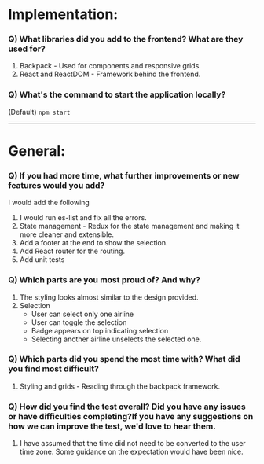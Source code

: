 # Implementation:

### Q) What libraries did you add to the frontend? What are they used for?
1. Backpack - Used for components and responsive grids.
2. React and ReactDOM - Framework behind the frontend.

### Q) What's the command to start the application locally?

(Default) `npm start`

---

# General:

### Q) If you had more time, what further improvements or new features would you add?
I would add the following
1. I would run es-list and fix all the errors.
2. State management - Redux for the state management and making it more cleaner and extensible.
3. Add a footer at the end to show the selection.
4. Add React router for the routing.
5. Add unit tests


### Q) Which parts are you most proud of? And why?
1. The styling looks almost similar to the design provided.
2. Selection 
    - User can select only one airline
    - User can toggle the selection
    - Badge appears on top indicating selection
    - Selecting another airline unselects the selected one.


### Q) Which parts did you spend the most time with? What did you find most difficult?
1. Styling and grids - Reading through the backpack framework.

### Q) How did you find the test overall? Did you have any issues or have difficulties completing?If you have any suggestions on how we can improve the test, we'd love to hear them.
1. I have assumed that the time did not need to be converted to the user time zone. Some guidance on the expectation would have been nice.

